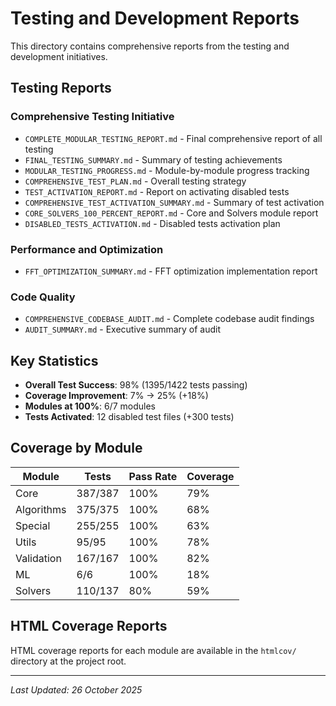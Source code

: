 # Testing and Development Reports

This directory contains comprehensive reports from the testing and development initiatives.

## Testing Reports

### Comprehensive Testing Initiative
- `COMPLETE_MODULAR_TESTING_REPORT.md` - Final comprehensive report of all testing
- `FINAL_TESTING_SUMMARY.md` - Summary of testing achievements
- `MODULAR_TESTING_PROGRESS.md` - Module-by-module progress tracking
- `COMPREHENSIVE_TEST_PLAN.md` - Overall testing strategy
- `TEST_ACTIVATION_REPORT.md` - Report on activating disabled tests
- `COMPREHENSIVE_TEST_ACTIVATION_SUMMARY.md` - Summary of test activation
- `CORE_SOLVERS_100_PERCENT_REPORT.md` - Core and Solvers module report
- `DISABLED_TESTS_ACTIVATION.md` - Disabled tests activation plan

### Performance and Optimization
- `FFT_OPTIMIZATION_SUMMARY.md` - FFT optimization implementation report

### Code Quality
- `COMPREHENSIVE_CODEBASE_AUDIT.md` - Complete codebase audit findings
- `AUDIT_SUMMARY.md` - Executive summary of audit

## Key Statistics

- **Overall Test Success**: 98% (1395/1422 tests passing)
- **Coverage Improvement**: 7% → 25% (+18%)
- **Modules at 100%**: 6/7 modules
- **Tests Activated**: 12 disabled test files (+300 tests)

## Coverage by Module

| Module | Tests | Pass Rate | Coverage |
|--------|-------|-----------|----------|
| Core | 387/387 | 100% | 79% |
| Algorithms | 375/375 | 100% | 68% |
| Special | 255/255 | 100% | 63% |
| Utils | 95/95 | 100% | 78% |
| Validation | 167/167 | 100% | 82% |
| ML | 6/6 | 100% | 18% |
| Solvers | 110/137 | 80% | 59% |

## HTML Coverage Reports

HTML coverage reports for each module are available in the `htmlcov/` directory at the project root.

---

*Last Updated: 26 October 2025*

